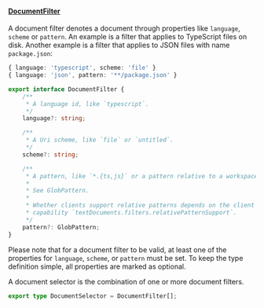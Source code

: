 #### <a href="#documentFilter" name="documentFilter" class="anchor"> DocumentFilter </a>

A document filter denotes a document through properties like `language`, `scheme` or `pattern`. An example is a filter that applies to TypeScript files on disk. Another example is a filter that applies to JSON files with name `package.json`:
```typescript
{ language: 'typescript', scheme: 'file' }
{ language: 'json', pattern: '**/package.json' }
```

```typescript
export interface DocumentFilter {
	/**
	 * A language id, like `typescript`.
	 */
	language?: string;

	/**
	 * A Uri scheme, like `file` or `untitled`.
	 */
	scheme?: string;

	/**
	 * A pattern, like `*.{ts,js}` or a pattern relative to a workspace folders.
	 *
	 * See GlobPattern.
	 *
	 * Whether clients support relative patterns depends on the client
	 * capability `textDocuments.filters.relativePatternSupport`.
	 */
	pattern?: GlobPattern;
}
```

Please note that for a document filter to be valid, at least one of the properties for `language`, `scheme`, or `pattern` must be set. To keep the type definition simple, all properties are marked as optional.

A document selector is the combination of one or more document filters.

<div class="anchorHolder"><a href="#documentSelector" name="documentSelector" class="linkableAnchor"></a></div>

```typescript
export type DocumentSelector = DocumentFilter[];
```
